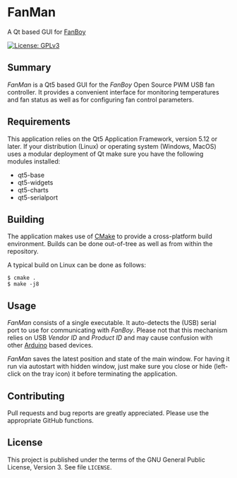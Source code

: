# FanMan

A Qt based GUI for [FanBoy](https://lynix.github.io/fanboy)

[![License: GPLv3](https://img.shields.io/badge/License-GPLv3-blue.svg)](https://opensource.org/licenses/GPL-3.0)


## Summary

*FanMan* is a Qt5 based GUI for the *FanBoy* Open Source PWM USB fan controller.
It provides a convenient interface for monitoring temperatures and fan status as
well as for configuring fan control parameters.


## Requirements

This application relies on the Qt5 Application Framework, version 5.12 or later.
If your distribution (Linux) or operating system (Windows, MacOS) uses a modular
deployment of Qt make sure you have the following modules installed:

* qt5-base
* qt5-widgets
* qt5-charts
* qt5-serialport


## Building

The application makes use of [CMake](https://https://cmake.org) to provide a
cross-platform build environment. Builds can be done out-of-tree as well as from
within the repository.

A typical build on Linux can be done as follows:

```
$ cmake .
$ make -j8
```


## Usage

*FanMan* consists of a single executable. It auto-detects the (USB) serial port
to use for communicating with *FanBoy*. Please not that this mechanism relies on
USB *Vendor ID* and *Product ID* and may cause confusion with other
[Arduino](https://www.arduino.cc) based devices.

*FanMan* saves the latest position and state of the main window. For having it
run via autostart with hidden window, just make sure you close or hide
(left-click on the tray icon) it before terminating the application.


## Contributing

Pull requests and bug reports are greatly appreciated. Please use the
appropriate GitHub functions.


## License

This project is published under the terms of the GNU General Public License,
Version 3. See file `LICENSE`.
